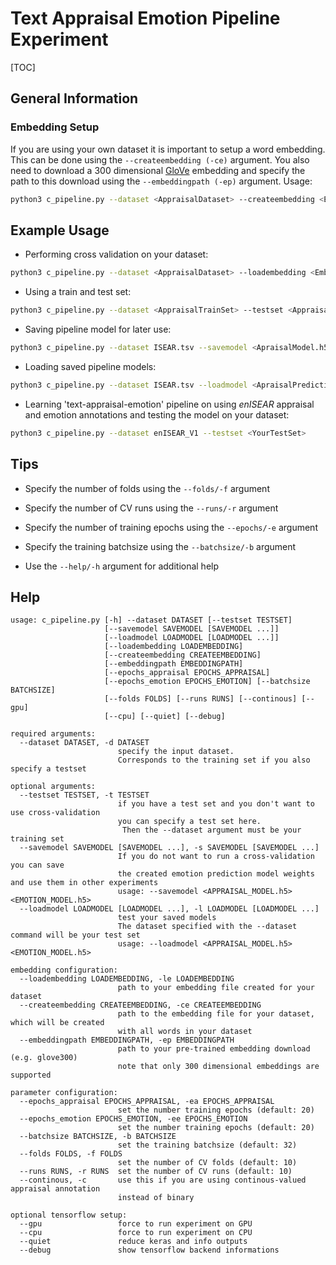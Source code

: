 # Text Appraisal Emotion Pipeline Experiment
[TOC]

## General Information

### Embedding Setup
If you are using your own dataset it is important to setup a word embedding.
This can be done using the `--createembedding (-ce)` argument. You also need to
download a 300 dimensional [GloVe](https://nlp.stanford.edu/projects/glove/)
embedding and specify the path to this download using the `--embeddingpath (-ep)`
argument. Usage:
```bash
python3 c_pipeline.py --dataset <AppraisalDataset> --createembedding <EmbeddingSaveFile.npy> --embeddingpath <path/to/glove300.txt>
```

## Example Usage
* Performing cross validation on your dataset:
```bash
python3 c_pipeline.py --dataset <AppraisalDataset> --loadembedding <EmbeddingSaveFile.npy>
```

* Using a train and test set:
```bash
python3 c_pipeline.py --dataset <AppraisalTrainSet> --testset <AppraisalTestSet> --loadembedding <EmbeddingSaveFile.npy>
```

* Saving pipeline model for later use:
```bash
python3 c_pipeline.py --dataset ISEAR.tsv --savemodel <ApraisalModel.h5> <EmotionModel.h5> --loadembedding <EmbeddingSaveFile.npy>
```

* Loading saved pipeline models:
```bash
python3 c_pipeline.py --dataset ISEAR.tsv --loadmodel <ApraisalPredictionModel.h5> <EmotionPredictionModel.h5> --loadembedding <EmbeddingSaveFile.npy>
```

* Learning 'text-appraisal-emotion' pipeline on using *enISEAR* appraisal and emotion annotations and testing the
model on your dataset:
```bash
python3 c_pipeline.py --dataset enISEAR_V1 --testset <YourTestSet>
```

## Tips
* Specify the number of folds using the `--folds/-f` argument
* Specify the number of CV runs using the `--runs/-r` argument
* Specify the number of training epochs using the `--epochs/-e` argument
* Specify the training batchsize using the `--batchsize/-b` argument

* Use the `--help/-h` argument for additional help


## Help
```
usage: c_pipeline.py [-h] --dataset DATASET [--testset TESTSET]
                     [--savemodel SAVEMODEL [SAVEMODEL ...]]
                     [--loadmodel LOADMODEL [LOADMODEL ...]]
                     [--loadembedding LOADEMBEDDING]
                     [--createembedding CREATEEMBEDDING]
                     [--embeddingpath EMBEDDINGPATH]
                     [--epochs_appraisal EPOCHS_APPRAISAL]
                     [--epochs_emotion EPOCHS_EMOTION] [--batchsize BATCHSIZE]
                     [--folds FOLDS] [--runs RUNS] [--continous] [--gpu]
                     [--cpu] [--quiet] [--debug]

required arguments:
  --dataset DATASET, -d DATASET
                        specify the input dataset.
                        Corresponds to the training set if you also specify a testset

optional arguments:
  --testset TESTSET, -t TESTSET
                        if you have a test set and you don't want to use cross-validation
                        you can specify a test set here.
                         Then the --dataset argument must be your training set
  --savemodel SAVEMODEL [SAVEMODEL ...], -s SAVEMODEL [SAVEMODEL ...]
                        If you do not want to run a cross-validation you can save
                        the created emotion prediction model weights and use them in other experiments
                        usage: --savemodel <APPRAISAL_MODEL.h5> <EMOTION_MODEL.h5>
  --loadmodel LOADMODEL [LOADMODEL ...], -l LOADMODEL [LOADMODEL ...]
                        test your saved models
                        The dataset specified with the --dataset command will be your test set
                        usage: --loadmodel <APPRAISAL_MODEL.h5> <EMOTION_MODEL.h5>

embedding configuration:
  --loadembedding LOADEMBEDDING, -le LOADEMBEDDING
                        path to your embedding file created for your dataset
  --createembedding CREATEEMBEDDING, -ce CREATEEMBEDDING
                        path to the embedding file for your dataset, which will be created
                        with all words in your dataset
  --embeddingpath EMBEDDINGPATH, -ep EMBEDDINGPATH
                        path to your pre-trained embedding download (e.g. glove300)
                        note that only 300 dimensional embeddings are supported

parameter configuration:
  --epochs_appraisal EPOCHS_APPRAISAL, -ea EPOCHS_APPRAISAL
                        set the number training epochs (default: 20)
  --epochs_emotion EPOCHS_EMOTION, -ee EPOCHS_EMOTION
                        set the number training epochs (default: 20)
  --batchsize BATCHSIZE, -b BATCHSIZE
                        set the training batchsize (default: 32)
  --folds FOLDS, -f FOLDS
                        set the number of CV folds (default: 10)
  --runs RUNS, -r RUNS  set the number of CV runs (default: 10)
  --continous, -c       use this if you are using continous-valued appraisal annotation
                        instead of binary

optional tensorflow setup:
  --gpu                 force to run experiment on GPU
  --cpu                 force to run experiment on CPU
  --quiet               reduce keras and info outputs
  --debug               show tensorflow backend informations
```
